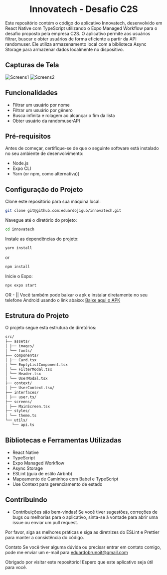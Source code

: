 <h1 align="center">Innovatech - Desafio C2S</h1>
Este repositório contém o código do aplicativo Innovatech, desenvolvido em React Native com TypeScript utilizando o Expo Managed Workflow para o desafio proposto pela empresa C2S. O aplicativo permite aos usuários filtrar, buscar e obter usuários de forma eficiente a partir da API randomuser. 
Ele utiliza armazenamento local com a biblioteca Async Storage para armazenar dados localmente no dispositivo.

## Capturas de Tela
![Screens1](https://github.com/eduardojigub/innovatech/assets/47367373/4447bdc0-1173-4557-9522-b64813f6b3e4)
![Screens2](https://github.com/eduardojigub/innovatech/assets/47367373/660222c4-a696-4a87-8447-13ac352fd51d)

## Funcionalidades

* Filtrar um usuário por nome
* Filtrar um usuário por gênero
* Busca infinita e rolagem ao alcançar o fim da lista
* Obter usuário da randomuserAPI


## Pré-requisitos

Antes de começar, certifique-se de que o seguinte software está instalado no seu ambiente de desenvolvimento:

* Node.js
* Expo CLI
* Yarn (or npm, como alternativa))

## Configuração do Projeto 

Clone este repositório para sua máquina local:

```bash
git clone git@github.com:eduardojigub/innovatech.git
```

Navegue até o diretório do projeto:

```bash
cd innovatech
```

Instale as dependências do projeto:

```bash
yarn install
```

or

```bash
npm install
```

Inicie o Expo:

```bash
npx expo start
```

OR - ||
Você também pode baixar o apk e instalar diretamente no seu telefone Android usando o link abaixo:
<a href="https://drive.google.com/file/d/13lHTpDjjCgGAI7mdyQkOIJoTet7pbS-F/view?usp=drive_link">Baixe aqui o APK</a>

## Estrutura do Projeto 
O projeto segue esta estrutura de diretórios:

```bash
src/
├── assets/
│ ├── images/
│ └── fonts/
├── components/
│ ├── Card.tsx
│ └── EmptyListComponent.tsx
│ └── FilterModal.tsx
│ └── Header.tsx
│ └── UserModal.tsx
├── context/
│ ├── UserContext.tsx/
├── interfaces/
│ ├── user.ts/
├── screens/
│ ├── MainScreen.tsx
├── styles/
│ └── theme.ts
└── utils/
   └── api.ts
```

## Bibliotecas e Ferramentas Utilizadas


* React Native
* TypeScript
* Expo Managed Workflow
* Async Storage
* ESLint (guia de estilo Airbnb)
* Mapeamento de Caminhos com Babel e TypeScript
* Use Context para gerenciamento de estado


## Contribuindo
* Contribuições são bem-vindas! Se você tiver sugestões, correções de bugs ou melhorias para o aplicativo, sinta-se à vontade para abrir uma issue ou enviar um pull request.

Por favor, siga as melhores práticas e siga as diretrizes do ESLint e Prettier para manter a consistência do código.

Contato
Se você tiver alguma dúvida ou precisar entrar em contato comigo, pode me enviar um e-mail para eduardobrunoit@gmail.com

Obrigado por visitar este repositório! Espero que este aplicativo seja útil para você.
